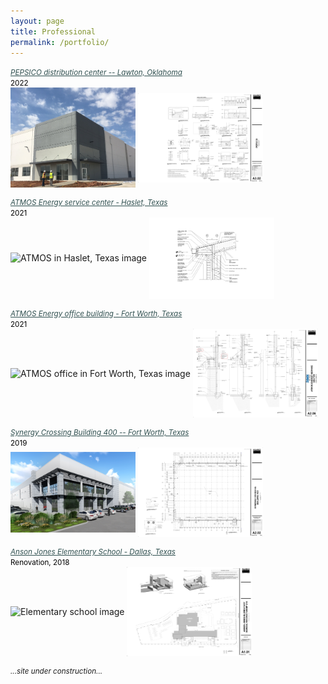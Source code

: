 ```yaml
---
layout: page
title: Professional
permalink: /portfolio/
---
```


<a style="color:DarkSlateGray" align="right" href="{{site.url}}/professional-pepsi-lawton/"> <small> <em> PEPSICO distribution center -- Lawton, Oklahoma  </em> </small> </a> <br>
<a style="color:Black;font-size:14px;"> <small> 2022 </small> </a> <br>
<img alt="PEPSICO distribution center image" align="middle" width="200" src="/assets/prof-pepsico-distribution-center-image.jpg">
<img alt="PEPSICO distribution center drawings" align="middle" width="200" src="/assets/prof-pepsico-distribution-center-drawing.jpg">

<a style="color:DarkSlateGray" align="right" href="{{site.url}}/professional-atmos-haslet/"> <small> <em> ATMOS Energy service center - Haslet, Texas  </em> </small> </a> <br>
<a style="color:Black;font-size:14px;"> <small> 2021 </small> </a> <br>
<img alt="ATMOS in Haslet, Texas image" align="middle" width="200" src="/assets/prof-atmos-haslet-overview.jpg">
<img alt="ATMOS service center drawings" align="middle" width="200" src="/assets/prof-atmos-haslet-drawing.jpg">

<a style="color:DarkSlateGray" align="right" href="{{site.url}}/professional-atmos-fort-worth/"> <small> <em> ATMOS Energy office building - Fort Worth, Texas  </em> </small> </a> <br>
<a style="color:Black;font-size:14px;"> <small> 2021 </small> </a> <br>
<img alt="ATMOS office in Fort Worth, Texas image" align="middle" width="200" src="/assets/prof-atmos-fort-worth-image.jpg">
<img alt="ATMOS Energy office building - Fort Worth, Texas drawing" align="middle" width="200" src="/assets/prof-atmos-fort-worth-drawing.jpg">

<a style="color:DarkSlateGray" align="right" href="{{site.url}}/professional-synergy-crossing/"> <small> <em> Synergy Crossing Building 400 -- Fort Worth, Texas  </em> </small> </a> <br>
<a style="color:Black;font-size:14px;"> <small> 2019 </small> </a> <br>
<img alt="Synergy Crossing 400 Building in Forth Worth, TX image" align="middle" width="200" src="/assets/prof-synergy-crossing-image.jpg">
<img alt="Synergy Crossing building drawings" align="middle" width="200" src="/assets/prof-synergy-crossing-drawing.jpg">

<a style="color:DarkSlateGray" align="right" href="{{site.url}}/professional-anson/"> <small> <em> Anson Jones Elementary School - Dallas, Texas </em> </small> </a> <br>
<a style="color:Black;font-size:14px;"> <small> Renovation, 2018 </small> </a> <br>
<img alt="Elementary school image" align="middle" width="200" src="/assets/prof-anson-elementary.jpg"> 
<img alt="Elementary school drawings" align="middle" width="200" src="/assets/prof-anson-drawing.jpg">


<a> <small> <em> ...site under construction... </em> </small> </a>

